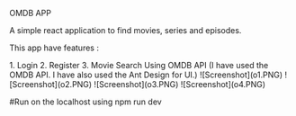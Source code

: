 OMDB APP
<p>A simple react application to find movies, series and episodes. </p>
<p>This app have features :</p>
1. Login
2. Register
3. Movie Search Using OMDB API (I have used the OMDB API. I have also used the Ant Design for UI.)
![Screenshot](o1.PNG)
![Screenshot](o2.PNG)
![Screenshot](o3.PNG)
![Screenshot](o4.PNG)

#Run on the localhost using npm run dev
